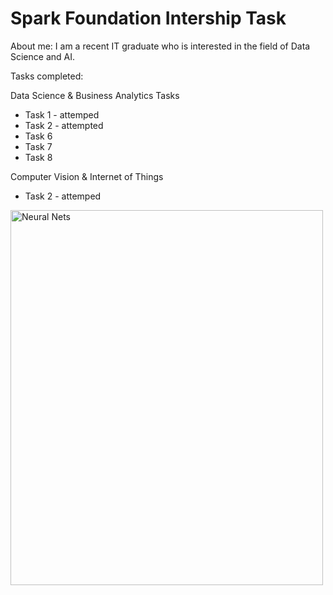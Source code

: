 # Spark Foundation Intership Task

About me:
I am a recent IT graduate who is interested in the field of Data Science and AI.

Tasks completed:

Data Science & Business Analytics Tasks
* Task 1 - attemped
* Task 2 - attempted
* Task 6
* Task 7
* Task 8

Computer Vision & Internet of Things
* Task 2 - attemped

<img src="NNs,jpg" alt="Neural Nets" width="500" height="600">